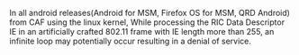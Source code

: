 In all android releases(Android for MSM, Firefox OS for MSM, QRD Android) from CAF using the linux kernel, While processing the RIC Data Descriptor IE in an artificially crafted 802.11 frame with IE length more than 255, an infinite loop may potentially occur resulting in a denial of service.